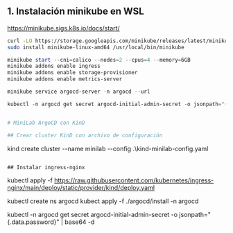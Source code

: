 ## 1. Instalación minikube en WSL

https://minikube.sigs.k8s.io/docs/start/

```bash
curl -LO https://storage.googleapis.com/minikube/releases/latest/minikube-linux-amd64
sudo install minikube-linux-amd64 /usr/local/bin/minikube
```

```powershell
minikube start --cni=calico --nodes=2 --cpus=4 --memory=6GB
minikube addons enable ingress
minikube addons enable storage-provisioner
minikube addons enable metrics-server

minikube service argocd-server -n argocd --url

kubectl -n argocd get secret argocd-initial-admin-secret -o jsonpath="{.data.password}" | %{[Text.Encoding]::UTF8.GetString([Convert]::FromBase64String($_))}


# MiniLab ArgoCD con KinD

## Crear cluster KinD con archivo de configuración
```
kind create cluster --name minilab --config .\kind-minilab-config.yaml
```

## Instalar ingress-nginx

```
kubectl apply -f https://raw.githubusercontent.com/kubernetes/ingress-nginx/main/deploy/static/provider/kind/deploy.yaml

kubectl create ns argocd
kubect apply -f ./argocd/install -n argocd

kubectl -n argocd get secret argocd-initial-admin-secret -o jsonpath="{.data.password}" | base64 -d
```
